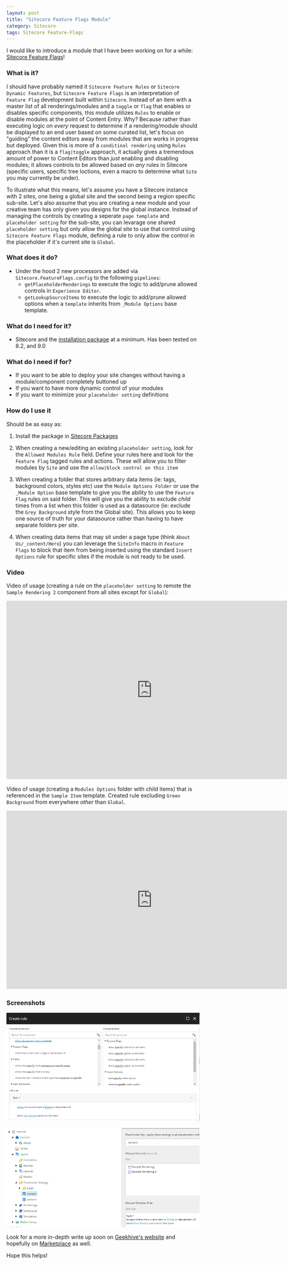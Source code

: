 ```yaml
---
layout: post
title: "Sitecore Feature Flags Module"
category: Sitecore
tags: Sitecore Feature-Flags
---
```


I would like to introduce a module that I have been working on for a while: [Sitecore Feature Flags](https://github.com/vandsh/sitecore-feature-flags)!

### What is it? ###
I should have probably named it `Sitecore Feature Rules` or `Sitecore Dynamic Features`, but `Sitecore Feature Flags` is an interpretation of `Feature Flag` development built within `Sitecore`. Instead of an item with a master list of all renderings/modules and a `toggle` or `flag` that enables or disables specific components, this module  utilizes `Rules` to enable or disable modules at the point of Content Entry. Why? Because rather than executing logic on _every_ request to determine if a rendering/module should be displayed to an end user based on some curated list, let's focus on "guiding" the content editors away from modules that are works in progress but deployed. Given this is more of a `conditinal rendering` using `Rules` approach than it is a `flag|toggle` approach, it actually gives a tremendous amount of power to Content Editors than _just_ enabling and disabling modules; it allows controls to be allowed based on _any_ rules in Sitecore (specific users, specific tree loctions, even a macro to determine what `Site` you may currently be under).  

To illustrate what this means, let's assume you have a Sitecore instance with 2 sites, one being a global site and the second being a region specific sub-site. Let's also assume that you are creating a new module and your creative team has only given you designs for the global instance. Instead of managing the controls by creating a seperate `page template` and `placeholder setting` for the sub-site, you can levarage one shared `placeholder setting` but only allow the global site to use that control using `Sitecore Feature Flags` module, defining a rule to only allow the control in the placeholder if it's current site is `Global`.

### What does it do? ###
- Under the hood 2 new processors are added via  `Sitecore.FeatureFlags.config` to the following `pipelines`:
  - `getPlaceholderRenderings` to execute the logic to add/prune allowed controls in `Experience Editor`.
  - `getLookupSourceItems` to execute the logic to add/prune allowed options when a `template` inherits from `_Module Options` base template.
 
### What do I need for it? ###

- Sitecore and the [installation package](https://github.com/vandsh/sitecore-feature-flags/tree/master/Sitecore%20Packages) at a minimum.  Has been tested on 8.2, and 9.0

### What do I need if for? ###

- If you want to be able to deploy your site changes without having a module/component completely buttoned up
- If you want to have more dynamic control of your modules
- If you want to minimize your `placeholder setting` definitions

### How do I use it ###
Should be as easy as:

1. Install the package in [Sitecore Packages](https://github.com/vandsh/sitecore-feature-flags/tree/master/Sitecore%20Packages)

1. When creating a new/editing an existing `placeholder setting`, look for the `Allowed Modules Rule` field. Define your rules here and look for the `Feature Flag` tagged rules and actions. These will allow you to filter modules by `Site` and use the `allow|block control on this item`

1. When creating a folder that stores arbitrary data items (ie: tags, background colors, styles etc) use the `Module Options Folder` or use the `_Module Option` base template to give you the ability to use the `Feature Flag` rules on said folder.  This will give you the ability to exclude _child_ times from a list when this folder is used as a datasource (ie: exclude the `Grey Background` style from the Global site). This allows you to keep one source of truth for your datasource rather than having to have separate folders per site.

1. When creating data items that may sit under a page type (think `About Us/_content/Hero`) you can leverage the `SiteInfo` macro in `Feature Flags` to block that item from being inserted using the standard `Insert Options` rule for specific sites if the module is not ready to be used.

### Video ### 

Video of usage (creating a rule on the `placeholder setting` to remote the `Sample Rendering 2` component from all sites except for `Global`):

<iframe width="760" height="465" src="https://www.youtube.com/embed/8R5mU7lOWIs" frameborder="0" allow="autoplay; encrypted-media" allowfullscreen></iframe>

Video of usage (creating a `Modules Options` folder with child items) that is referenced in the `Sample Item` template. Created rule excluding `Green Background` from everywhere _other_ than `Global`.

<iframe width="760" height="465" src="https://www.youtube.com/embed/fPhw1trBxMI" frameborder="0" allow="autoplay; encrypted-media" allowfullscreen></iframe>

### Screenshots ###

![alt text](https://github.com/vandsh/sitecore-feature-flags/raw/master/moduleOptions.png "Module Options")

![alt text](https://github.com/vandsh/sitecore-feature-flags/raw/master/placeholderSettings.png "Placeholder Settings")

Look for a more in-depth write up soon on [Geekhive's website](www.geekhive.com) and hopefully on [Marketplace](https://marketplace.sitecore.net/) as well.

Hope this helps!
